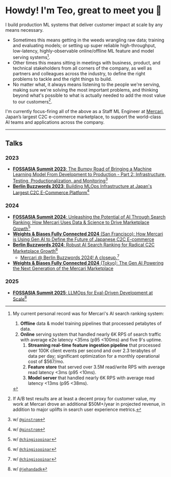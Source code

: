 # Howdy! I'm Teo, great to meet you :wave:

I build production ML systems that deliver customer impact at scale by any means necessary.

* Sometimes this means getting in the weeds wrangling raw data; training and evaluating models; or setting up super
  reliable high-throughput, low-latency, highly-observable online/offline ML feature and model serving systems[^1].
* Other times this means sitting in meetings with business, product, and technical stakeholders from all corners of the
  company, as well as partners and colleagues across the industry, to define the right problems to tackle and the right
  things to build.
* No matter what, it always means listening to the people we're serving, making sure we're solving the most important
  problems, and thinking beyond what's possible to what is actually needed to add the most value to our customers[^2].

[^1]: My current personal record was for Mercari's AI search ranking system:

    1. **Offline** data & model training pipelines that processed petabytes of data.
    2. **Online** serving system that handled nearly 6K RPS of search traffic with average e2e latency <35ms (p95
       <100ms) and five 9's uptime.
        1. **Streaming real-time feature ingestion pipeline** that processed over 100K client events per second and over
           2.3 terabytes of data per day; significant optimization for a monthly operational cost of $567/mo.
        2. **Feature store** that served over 3.5M read/write RPS with average read latency <3ms (p95 <10ms).
        3. **Model server** that handled nearly 6K RPS with average read latency <13ms (p95 <38ms).

[^2]: If A/B test results are at least a decent proxy for customer value, my work at Mercari drove an additional
$50M+/year in projected revenue, in addition to major uplifts in search user experience metrics.

I'm currently focus-firing all of the above as a Staff ML Engineer at [Mercari](https://jp.mercari.com/),
Japan’s largest C2C e-commerce marketplace, to support the world-class AI teams and applications across the company.

<!--
**TeoZosa/teozosa** is a ✨ _special_ ✨ repository because its `README.md` (this file) appears on your GitHub profile.

Here are some ideas to get you started:

- 🔭 I’m currently working on ...
- 🌱 I’m currently learning ...
- 👯 I’m looking to collaborate on ...
- 🤔 I’m looking for help with ...
- 💬 Ask me about ...
- 📫 How to reach me: ...
- 😄 Pronouns: ...
- ⚡ Fun fact: ...
-->

---

## Talks

### 2023

* [**FOSSASIA Summit 2023**:
  The Bumpy Road of Bringing a Machine Learning Model From Development to Production - Part 2: Infrastructure, Testing, Productionalization, and Monitoring](https://youtu.be/76Wko6jsd9E)[^3]
* [**Berlin Buzzwords 2023**:
  Building MLOps Infrastructure at Japan's Largest C2C E-Commerce Platform](https://youtu.be/11xxPUSJTss)[^3]

[^3]: w/ [`@ginstrom`](https://github.com/ginstrom)

### 2024

* [**FOSSASIA Summit 2024**:
  Unleashing the Potential of AI Through Search Ranking: How Mercari Uses Data & Science to Drive Marketplace Growth](https://youtu.be/7FEwBj6Mvys?t=6298)[^4]
* [**Weights & Biases Fully Connected 2024** (San Francisco):
  How Mercari is Using Gen AI to Define the Future of Japanese C2C E-commerce](https://youtu.be/Ze0OwPedJjg)
* [**Berlin Buzzwords 2024**:
  Robust AI Search Ranking for Radical C2C Marketplace Growth](https://youtu.be/ultbLz1y4OI)[^4]
  * [Mercari @ Berlin Buzzwords 2024! A closeup.](https://youtu.be/PrPmrUWLzTM)[^4]
* [**Weights & Biases Fully Connected 2024** (Tokyo):
  The Gen AI Powering the Next Generation of the Mercari Marketplace](https://youtu.be/fvZSaHTarfE)

[^4]: w/ [`@chingisooinar`](https://github.com/chingisooinar)

### 2025

* [**FOSSASIA Summit 2025**: LLMOps for Eval-Driven Development at Scale](https://youtu.be/GyHY4g93kPk)[^5]  

[^5]: w/ [`@jehandadk`](https://github.com/jehandadk)
